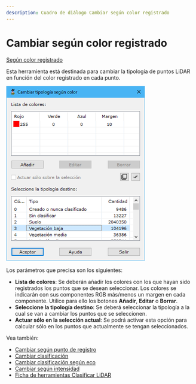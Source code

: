 ```yaml
---
description: Cuadro de diálogo Cambiar según color registrado
---
```


# Cambiar según color registrado

[Según color registrado](./)

Esta herramienta está destinada para cambiar la tipología de puntos LiDAR en función del color registrado en cada punto.

![Cuadro de diálogo Cambar según color](<../../../.gitbook/assets/image (140).png>)

Los parámetros que precisa son los siguientes:

* **Lista de colores**: Se deberán añadir los colores con los que hayan sido registrados los puntos que se desean seleccionar. Los colores se indicarán con sus componentes RGB más/menos un margen en cada componente. Utilice para ello los botones **Añadir**, **Editar** o **Borrar**.
* **Seleccione la tipología destino**: Se deberá seleccionar la tipología a la cual se van a cambiar los puntos que se seleccionen.
* **Actuar sólo en la selección actual**: Se podrá activar esta opción para calcular sólo en los puntos que actualmente se tengan seleccionados.

Vea también:

* [Cambiar según punto de registro](../segun-punto-de-registro/cambiar-segun-punto-de-registro.md)
* [Cambiar clasificación](../segun-clasificacion-lidar/cambiar-clasificacion.md)
* [Cambiar clasificación según eco](../segun-eco-lidar/cambiar-clasificacion-segun-eco.md)
* [Cambiar según intensidad](../segun-intensidad/cambiar-segun-intensidad.md)
* [Ficha de herramientas Clasificar LiDAR](../../fichas-de-herramientas/ficha-de-herramientas-clasificar-lidar.md)
